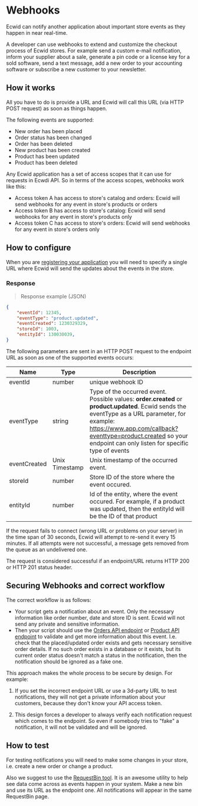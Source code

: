 # Webhooks
Ecwid can notify another application about important store events as they happen in near real-time.  

A developer can use webhooks to extend and customize the checkout process of Ecwid stores. For example send a custom e-mail notification, inform your supplier about a sale, generate a pin code or a license key for a sold software, send a text message, add a new order to your accounting software or subscribe a new customer to your newsletter.

## How it works

All you have to do is provide a URL and Ecwid will call this URL (via HTTP POST request) as soon as things happen.

The following events are supported:

* New order has been placed
* Order status has been changed
* Order has been deleted
* New product has been created
* Product has been updated
* Product has been deleted

Any Ecwid application has a set of access scopes that it can use for requests in Ecwdi API. So in terms of the access scopes, webhooks work like this: 
- Access token A has access to store's catalog and orders: Ecwid will send webhooks for any event in store's products or orders
- Access token B has access to store's catalog: Ecwid will send webhooks for any event in store's products only
- Access token C has access to store's orders: Ecwid will send webhooks for any event in store's orders only

## How to configure

When you are [registering your application](#register-your-app-in-ecwid) you will need to specify a single URL where Ecwid will send the updates about the events in the store. 

### Response

> Response example (JSON)

```json
{
	"eventId": 12345,
	"eventType": "product.updated",
	"eventCreated": 1230329329,
	"storeId": 1003,
	"entityId": 130030039,
}
```

The following parameters are sent in an HTTP POST request to the endpoint URL as soon as one of the supported events occurs: 

Name | Type    | Description
---- | ------- | --------------
eventId | number | unique webhook ID
eventType | string | Type of the occurred event. Possible values: **order.created** or **product.updated**. Ecwid sends the eventType as a URL parameter, for example: https://www.app.com/callback?eventtype=product.created so your endpoint can only listen for specific type of events
eventCreated | Unix Timestamp | Unix timestamp of the occurred event.
storeId | number | Store ID of the store where the event occured.
entityId | number | Id of the entity, where the event occured. For example, if a product was updated, then the entityId will be the ID of that product


If the request fails to connect (wrong URL or problems on your server) in the time span of 30 seconds, Ecwid will attempt to re-send it every 15 minutes. If all attempts were not successful, a message gets removed from the queue as an undelivered one.

The request is considered successful if an endpoint/URL returns HTTP 200 or HTTP 201 status header. 

## Securing Webhooks and correct workflow

The correct workflow is as follows: 

- Your script gets a notification about an event. Only the necessary information like order number, date and store ID is sent. Ecwid will not send any private and sensitive information.
- Then your script should use the [Orders API endpoint](#orders) or [Product API endpoint](#products) to validate and get more information about this event. I.e. check that the placed/updated order exists and gets necessary sensitive order details. If no such order exists in a database or it exists, but its current order status doesn't match a status in the notification, then the notification should be ignored as a fake one. 

This approach makes the whole process to be secure by design. For example:

1) If you set the incorrect endpoint URL or use a 3d-party URL to test notifications, they will not get a private information about your customers, because they don't know your API access token.

2) This design forces a developer to always verify each notification request which comes to the endpoint. So even if somebody tries to "fake" a notification, it will not be validated and will be ignored.

## How to test

For testing notifications you will need to make some changes in your store, i.e. create a new order or change a product. 

Also we suggest to use the [RequestBin tool](http://requestb.in/). It is an awesome utility to help see data come across as events happen in your system. Make a new bin and use its URL as the endpoint one. All notifications will appear in the same RequestBin page.